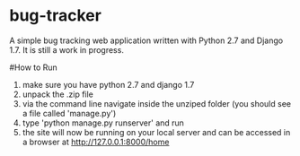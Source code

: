 # bug-tracker
A simple bug tracking web application written with Python 2.7 and Django 1.7. It is still a work in progress.

#How to Run
1. make sure you have python 2.7 and django 1.7
2. unpack the .zip file
3. via the command line navigate inside the unziped folder (you should see a file called 'manage.py')
4. type 'python manage.py runserver' and run
5. the site will now be running on your local server and can be accessed in a browser at http://127.0.0.1:8000/home
